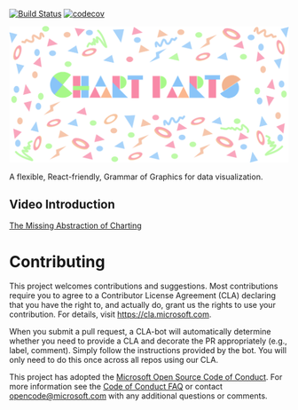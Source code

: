 [![Build Status](https://img.shields.io/endpoint.svg?url=https%3A%2F%2Factions-badge.atrox.dev%2Fmicrosoft%2Fchart-parts%2Fbadge%3Fref%3Dmaster&style=flat)](https://actions-badge.atrox.dev/microsoft/chart-parts/goto?ref=master)
[![codecov](https://codecov.io/gh/microsoft/chart-parts/branch/master/graph/badge.svg)](https://codecov.io/gh/microsoft/chart-parts)

![chart-parts logo](./assets/logo/logo-nobg-scaled.png)

A flexible, React-friendly, Grammar of Graphics for data visualization.

## Video Introduction

[The Missing Abstraction of Charting](https://www.youtube.com/watch?v=qqffsEHKMcM)

# Contributing

This project welcomes contributions and suggestions. Most contributions require you to agree to a
Contributor License Agreement (CLA) declaring that you have the right to, and actually do, grant us
the rights to use your contribution. For details, visit https://cla.microsoft.com.

When you submit a pull request, a CLA-bot will automatically determine whether you need to provide
a CLA and decorate the PR appropriately (e.g., label, comment). Simply follow the instructions
provided by the bot. You will only need to do this once across all repos using our CLA.

This project has adopted the [Microsoft Open Source Code of Conduct](https://opensource.microsoft.com/codeofconduct/).
For more information see the [Code of Conduct FAQ](https://opensource.microsoft.com/codeofconduct/faq/) or
contact [opencode@microsoft.com](mailto:opencode@microsoft.com) with any additional questions or comments.
